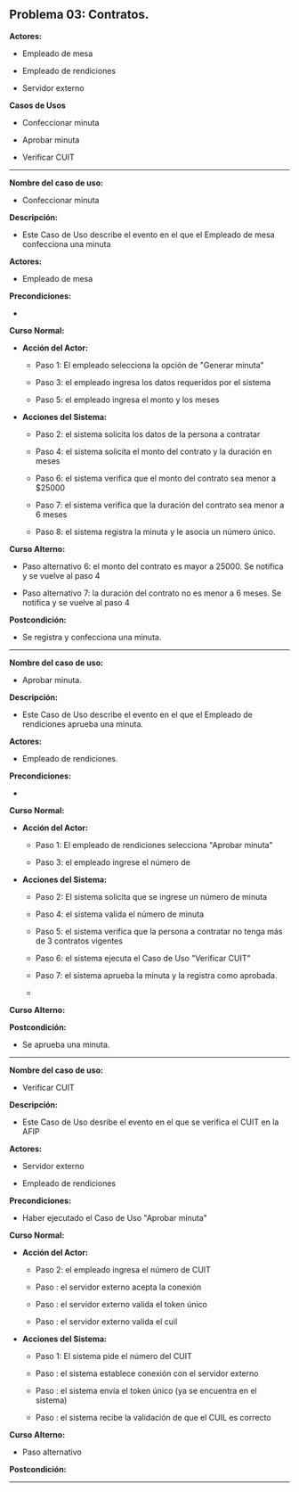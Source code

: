 ## Problema 03: Contratos.

**Actores:**

- Empleado de mesa

- Empleado de rendiciones

- Servidor externo


**Casos de Usos**

- Confeccionar minuta

- Aprobar minuta

- Verificar CUIT

___

**Nombre del caso de uso:**

- Confeccionar minuta

**Descripción:**

- Este Caso de Uso describe el evento en el que el Empleado de mesa confecciona una minuta

**Actores:** 

- Empleado de mesa

**Precondiciones:**

- 

**Curso Normal:**

- **Acción del Actor:**

	- Paso 1: El empleado selecciona la opción de "Generar minuta"
	
	- Paso 3: el empleado ingresa los datos requeridos por el sistema
	
	- Paso 5: el empleado ingresa el monto y los meses

- **Acciones del Sistema:**

	- Paso 2: el sistema solicita los datos de la persona a contratar
	
	- Paso 4: el sistema solicita el monto del contrato y la duración en meses
	
	- Paso 6: el sistema verifica que el monto del contrato sea menor a $25000
	
	- Paso 7: el sistema verifica que la duración del contrato sea menor a 6 meses
	
	- Paso 8: el sistema registra la minuta y le asocia un número único.

**Curso Alterno:**

- Paso alternativo 6: el monto del contrato es mayor a 25000. Se notifica y se vuelve al paso 4

- Paso alternativo 7: la duración del contrato no es menor a 6 meses. Se notifica y se vuelve al paso 4

**Postcondición:**

- Se registra y confecciona una minuta.
___

**Nombre del caso de uso:**

- Aprobar minuta.

**Descripción:**

- Este Caso de Uso describe el evento en el que el Empleado de rendiciones aprueba una minuta.

**Actores:** 

- Empleado de rendiciones.

**Precondiciones:**

- 

**Curso Normal:**

- **Acción del Actor:**

	- Paso 1: El empleado de rendiciones selecciona "Aprobar minuta"
	
	- Paso 3: el empleado ingrese el número de

- **Acciones del Sistema:**

	- Paso 2: El sistema solicita que se ingrese un número de minuta
	
	- Paso 4: el sistema valida el número de minuta
	
	- Paso 5: el sistema verifica que la persona a contratar no tenga más de 3 contratos vigentes
	
	- Paso 6: el sistema ejecuta el Caso de Uso "Verificar CUIT"
	
	- Paso 7: el sistema aprueba la minuta y la registra como aprobada.
	
	- 

**Curso Alterno:**

**Postcondición:**

- Se aprueba una minuta.

___

**Nombre del caso de uso:**

- Verificar CUIT

**Descripción:**

- Este Caso de Uso desribe el evento en el que se verifica el CUIT en la AFIP 

**Actores:** 

- Servidor externo

- Empleado de rendiciones

**Precondiciones:**

- Haber ejecutado el Caso de Uso "Aprobar minuta"

**Curso Normal:**

- **Acción del Actor:**

	- Paso 2: el empleado ingresa el número de CUIT
	
	- Paso : el servidor externo acepta la conexión
	
	- Paso : el servidor externo valida el token único
	
	- Paso : el servidor externo valida el cuil

- **Acciones del Sistema:**

	- Paso 1: El sistema pide el número del CUIT
	
	- Paso : el sistema establece conexión con el servidor externo
	
	- Paso : el sistema envía el token único (ya se encuentra en el sistema)
	
	- Paso : el sistema recibe la validación de que el CUIL es correcto

**Curso Alterno:**

- Paso alternativo 

**Postcondición:**

___
